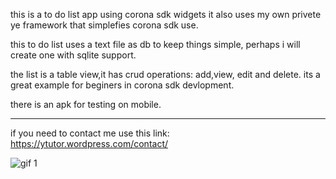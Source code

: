 this is a to do list app using corona sdk widgets
it also uses my own privete ye framework that simplefies corona sdk use.

this to do list uses a text file as db to keep things simple, perhaps 
i will create one with sqlite support.

the list is a table view,it has crud operations: add,view, edit and delete.
its a great example for beginers in corona sdk devlopment.


there is an apk for testing on mobile.

----------------------------------------

if you need to contact me use this link:
https://ytutor.wordpress.com/contact/

![gif 1](https://github.com/yoel123/corona-sdk-notepad-clone-app/blob/master/todo.gif?raw=true)
